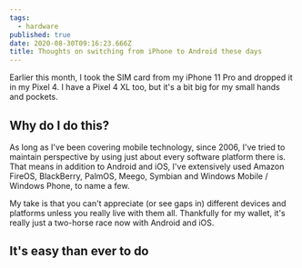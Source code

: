 ```yaml
---
tags:
  - hardware
published: true
date: 2020-08-30T09:16:23.666Z
title: Thoughts on switching from iPhone to Android these days
---
```

Earlier this month, I took the SIM card from my iPhone 11 Pro and dropped it in my Pixel 4. I have a Pixel 4 XL too, but it's a bit big for my small hands and pockets.

## Why do I do this?

As long as I've been covering mobile technology, since 2006, I've tried to maintain perspective by using just about every software platform there is. That means in addition to Android and iOS, I've extensively used Amazon FireOS, BlackBerry, PalmOS, Meego, Symbian and Windows Mobile / Windows Phone, to name a few.

My take is that you can't appreciate (or see gaps in) different devices and platforms unless you really live with them all. Thankfully for my wallet, it's really just a two-horse race now with Android and iOS.

## It's easy than ever to do